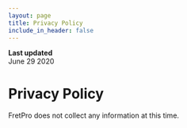 ```yaml
---
layout: page
title: Privacy Policy
include_in_header: false
---
```


**Last updated**  
June 29 2020

# Privacy Policy

FretPro does not collect any information at this time.

